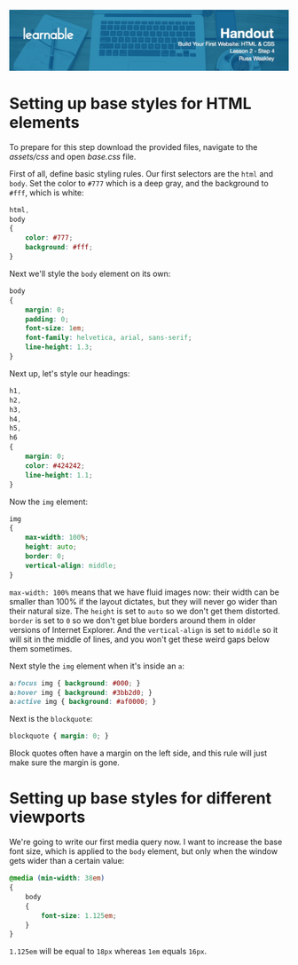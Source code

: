 ![](headers/head2.4.jpg)
# Setting up base styles for HTML elements

To prepare for this step download the provided files, navigate to the *assets/css* and open *base.css* file.

First of all, define basic styling rules. Our first selectors are the `html` and `body`. Set the color to `#777` which is a deep gray, and the background to `#fff`, which is white:

```css
html,
body
{
	color: #777;
	background: #fff;
}
```

Next we'll style the `body` element on its own:

```css
body
{
	margin: 0;
	padding: 0;
	font-size: 1em;
	font-family: helvetica, arial, sans-serif;
	line-height: 1.3;
}
```

Next up, let's style our headings:

```css
h1,
h2,
h3,
h4,
h5,
h6
{
	margin: 0;
	color: #424242;
	line-height: 1.1;
}
```

Now the `img` element:

```css
img
{
	max-width: 100%;
	height: auto;
	border: 0;
	vertical-align: middle;
}
```

`max-width: 100%` means that we have fluid images now: their width can be smaller than 100% if the layout dictates, but they will never go wider than their natural size. The `height` is set to `auto` so we don't get them distorted. `border` is set to `0` so we don't get blue borders around them in older versions of Internet Explorer. And the `vertical-align` is set to `middle` so it will sit in the middle of lines, and you won't get these weird gaps below them sometimes.

Next style the `img` element when it's inside an `a`:

```css
a:focus img { background: #000; }
a:hover img { background: #3bb2d0; }
a:active img { background: #af0000; }
```

Next is the `blockquote`:

```css
blockquote { margin: 0; }
```

Block quotes often have a margin on the left side, and this rule will just make sure the margin is gone.

# Setting up base styles for different viewports

We're going to write our first media query now. I want to increase the base font size, which is applied to the `body` element, but only when the window gets wider than a certain value:

```css
@media (min-width: 38em)
{
	body
	{
		font-size: 1.125em;
	}
}
```

`1.125em` will be equal to `18px` whereas `1em` equals `16px`.
